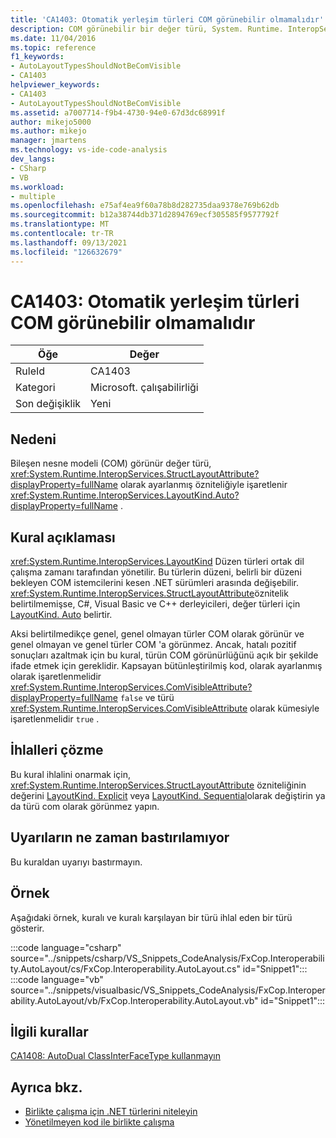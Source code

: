 ```yaml
---
title: 'CA1403: Otomatik yerleşim türleri COM görünebilir olmamalıdır'
description: COM görünebilir bir değer türü, System. Runtime. InteropServices. StructLayoutAttribute özniteliği LayoutKind. Auto olarak ayarlanmış şekilde işaretlenir.
ms.date: 11/04/2016
ms.topic: reference
f1_keywords:
- AutoLayoutTypesShouldNotBeComVisible
- CA1403
helpviewer_keywords:
- CA1403
- AutoLayoutTypesShouldNotBeComVisible
ms.assetid: a7007714-f9b4-4730-94e0-67d3dc68991f
author: mikejo5000
ms.author: mikejo
manager: jmartens
ms.technology: vs-ide-code-analysis
dev_langs:
- CSharp
- VB
ms.workload:
- multiple
ms.openlocfilehash: e75af4ea9f60a78b8d282735daa9378e769b62db
ms.sourcegitcommit: b12a38744db371d2894769ecf305585f9577792f
ms.translationtype: MT
ms.contentlocale: tr-TR
ms.lasthandoff: 09/13/2021
ms.locfileid: "126632679"
---
```

# <a name="ca1403-auto-layout-types-should-not-be-com-visible"></a>CA1403: Otomatik yerleşim türleri COM görünebilir olmamalıdır

|Öğe|Değer|
|-|-|
|RuleId|CA1403|
|Kategori|Microsoft. çalışabilirliği|
|Son değişiklik|Yeni|

## <a name="cause"></a>Nedeni

Bileşen nesne modeli (COM) görünür değer türü, <xref:System.Runtime.InteropServices.StructLayoutAttribute?displayProperty=fullName> olarak ayarlanmış özniteliğiyle işaretlenir <xref:System.Runtime.InteropServices.LayoutKind.Auto?displayProperty=fullName> .

## <a name="rule-description"></a>Kural açıklaması

<xref:System.Runtime.InteropServices.LayoutKind> Düzen türleri ortak dil çalışma zamanı tarafından yönetilir. Bu türlerin düzeni, belirli bir düzeni bekleyen COM istemcilerini kesen .NET sürümleri arasında değişebilir. <xref:System.Runtime.InteropServices.StructLayoutAttribute>öznitelik belirtilmemişse, C#, Visual Basic ve C++ derleyicileri, değer türleri için [LayoutKind. Auto](<xref:System.Runtime.InteropServices.LayoutKind.Auto>) belirtir.

Aksi belirtilmedikçe genel, genel olmayan türler COM olarak görünür ve genel olmayan ve genel türler COM 'a görünmez. Ancak, hatalı pozitif sonuçları azaltmak için bu kural, türün COM görünürlüğünü açık bir şekilde ifade etmek için gereklidir. Kapsayan bütünleştirilmiş kod, olarak ayarlanmış olarak işaretlenmelidir <xref:System.Runtime.InteropServices.ComVisibleAttribute?displayProperty=fullName> `false` ve türü <xref:System.Runtime.InteropServices.ComVisibleAttribute> olarak kümesiyle işaretlenmelidir `true` .

## <a name="how-to-fix-violations"></a>İhlalleri çözme

Bu kural ihlalini onarmak için, <xref:System.Runtime.InteropServices.StructLayoutAttribute> özniteliğinin değerini [LayoutKind. Explicit](<xref:System.Runtime.InteropServices.LayoutKind.Explicit>) veya [LayoutKind. Sequential](<xref:System.Runtime.InteropServices.LayoutKind.Sequential>)olarak değiştirin ya da türü com olarak görünmez yapın.

## <a name="when-to-suppress-warnings"></a>Uyarıların ne zaman bastırılamıyor

Bu kuraldan uyarıyı bastırmayın.

## <a name="example"></a>Örnek

Aşağıdaki örnek, kuralı ve kuralı karşılayan bir türü ihlal eden bir türü gösterir.

:::code language="csharp" source="../snippets/csharp/VS_Snippets_CodeAnalysis/FxCop.Interoperability.AutoLayout/cs/FxCop.Interoperability.AutoLayout.cs" id="Snippet1":::
:::code language="vb" source="../snippets/visualbasic/VS_Snippets_CodeAnalysis/FxCop.Interoperability.AutoLayout/vb/FxCop.Interoperability.AutoLayout.vb" id="Snippet1":::

## <a name="related-rules"></a>İlgili kurallar

[CA1408: AutoDual ClassInterFaceType kullanmayın](../code-quality/ca1408.md)

## <a name="see-also"></a>Ayrıca bkz.

- [Birlikte çalışma için .NET türlerini niteleyin](/dotnet/framework/interop/qualifying-net-types-for-interoperation)
- [Yönetilmeyen kod ile birlikte çalışma](/dotnet/framework/interop/index)
